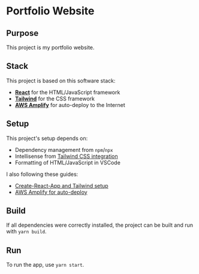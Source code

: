 # Portfolio Website

## Purpose
This project is my portfolio website.

## Stack
This project is based on this software stack:
- [**React**](https://reactjs.org/) for the HTML/JavaScript framework
- [**Tailwind**](https://tailwindcss.com/) for the CSS framework
- [**AWS Amplify**](https://aws.amazon.com/amplify/) for auto-deploy to the Internet

## Setup
This project's setup depends on:
- Dependency management from `npm`/`npx`
- Intellisense from [Tailwind CSS integration](https://marketplace.visualstudio.com/items?itemName=bradlc.vscode-tailwindcss)
- Formatting of HTML/JavaScript in VSCode

I also following these guides:
- [Create-React-App and Tailwind setup](https://tailwindcss.com/docs/guides/create-react-app)
- [AWS Amplify for auto-deploy](https://aws.amazon.com/getting-started/hands-on/build-react-app-amplify-graphql/)

## Build
If all dependencies were correctly installed, the project can be built and run with `yarn build`.

## Run
To run the app, use `yarn start`.

